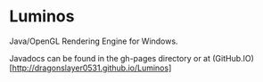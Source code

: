 # Luminos
Java/OpenGL Rendering Engine for Windows.

Javadocs can be found in the gh-pages directory or at (GitHub.IO)[http://dragonslayer0531.github.io/Luminos]
